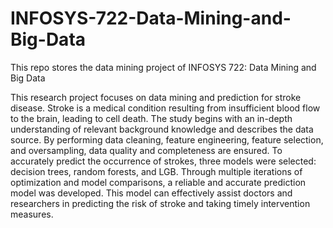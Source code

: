 # INFOSYS-722-Data-Mining-and-Big-Data
This repo stores the data mining project of INFOSYS 722: Data Mining and Big Data

This research project focuses on data mining and prediction for stroke disease. Stroke is a medical condition resulting from insufficient blood flow to the brain, leading to cell death. The study begins with an in-depth understanding of relevant background knowledge and describes the data source. By performing data cleaning, feature engineering, feature selection, and oversampling, data quality and completeness are ensured. To accurately predict the occurrence of strokes, three models were selected: decision trees, random forests, and LGB. Through multiple iterations of optimization and model comparisons, a reliable and accurate prediction model was developed. This model can effectively assist doctors and researchers in predicting the risk of stroke and taking timely intervention measures.
